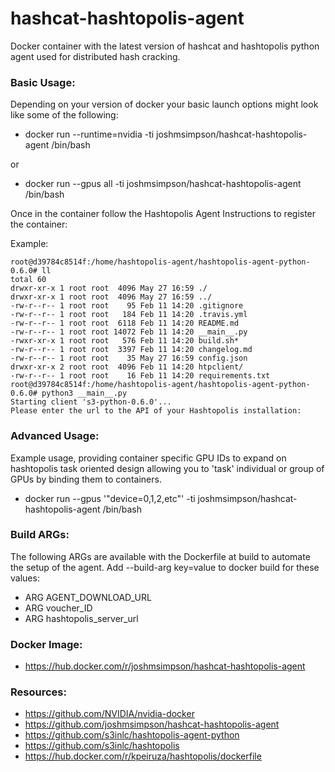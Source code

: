 # hashcat-hashtopolis-agent

Docker container with the latest version of hashcat and hashtopolis python agent used for distributed hash cracking.


### Basic Usage:

Depending on your version of docker your basic launch options might look like some of the following:

- docker run --runtime=nvidia -ti joshmsimpson/hashcat-hashtopolis-agent /bin/bash

or

- docker run --gpus all -ti joshmsimpson/hashcat-hashtopolis-agent /bin/bash

Once in the container follow the Hashtopolis Agent Instructions to register the container:

Example:

```
root@d39784c8514f:/home/hashtopolis-agent/hashtopolis-agent-python-0.6.0# ll
total 60
drwxr-xr-x 1 root root  4096 May 27 16:59 ./
drwxr-xr-x 1 root root  4096 May 27 16:59 ../
-rw-r--r-- 1 root root    95 Feb 11 14:20 .gitignore
-rw-r--r-- 1 root root   184 Feb 11 14:20 .travis.yml
-rw-r--r-- 1 root root  6118 Feb 11 14:20 README.md
-rw-r--r-- 1 root root 14072 Feb 11 14:20 __main__.py
-rwxr-xr-x 1 root root   576 Feb 11 14:20 build.sh*
-rw-r--r-- 1 root root  3397 Feb 11 14:20 changelog.md
-rw-r--r-- 1 root root    35 May 27 16:59 config.json
drwxr-xr-x 2 root root  4096 Feb 11 14:20 htpclient/
-rw-r--r-- 1 root root    16 Feb 11 14:20 requirements.txt
root@d39784c8514f:/home/hashtopolis-agent/hashtopolis-agent-python-0.6.0# python3 __main__.py 
Starting client 's3-python-0.6.0'...
Please enter the url to the API of your Hashtopolis installation:
```
### Advanced Usage:

Example usage, providing container specific GPU IDs to expand on hashtopolis task oriented design allowing you to 'task' individual or group of GPUs by binding them to containers. 

- docker run --gpus '"device=0,1,2,etc"' -ti joshmsimpson/hashcat-hashtopolis-agent /bin/bash

### Build ARGs:
The following ARGs are available with the Dockerfile at build to automate the setup of the agent. Add --build-arg key=value to docker build for these values:

- ARG AGENT_DOWNLOAD_URL
- ARG voucher_ID
- ARG hashtopolis_server_url

### Docker Image:

- https://hub.docker.com/r/joshmsimpson/hashcat-hashtopolis-agent

### Resources:

- https://github.com/NVIDIA/nvidia-docker
- https://github.com/joshmsimpson/hashcat-hashtopolis-agent
- https://github.com/s3inlc/hashtopolis-agent-python
- https://github.com/s3inlc/hashtopolis
- https://hub.docker.com/r/kpeiruza/hashtopolis/dockerfile
